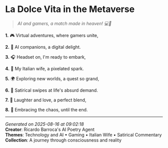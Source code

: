 # La Dolce Vita in the Metaverse

> *AI and gamers, a match made in heaven! 💻🎉*

**1.** 🎮  Virtual adventures, where gamers unite,


**2.** 🤖  AI companions, a digital delight.


**3.** 🎧  Headset on, I'm ready to embark,


**4.** 💝  My Italian wife, a pixelated spark.


**5.** 🌍  Exploring new worlds, a quest so grand,


**6.** 💭  Satirical swipes at life's absurd demand.


**7.** 🎉  Laughter and love, a perfect blend,


**8.** 🌟  Embracing the chaos, until the end.



---

*Generated on 2025-08-16 at 09:02:18*  
**Creator**: Ricardo Barroca's AI Poetry Agent  
**Themes**: Technology and AI • Gaming • Italian Wife • Satirical Commentary  
**Collection**: A journey through consciousness and reality